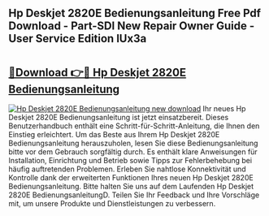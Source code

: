 ## Hp Deskjet 2820E Bedienungsanleitung Free Pdf Download - Part-SDl New Repair Owner Guide - User Service Edition lUx3a

# <h2><a href="http://df5u0o.blite.top/?on=Hp+Deskjet+2820E+Bedienungsanleitung">🔗Download 👉🔴 Hp Deskjet 2820E Bedienungsanleitung</a></h2>

[![Hp Deskjet 2820E Bedienungsanleitung new download](https://i.imgur.com/lujVjoI.png)](http://df5u0o.blite.top/?on=Hp+Deskjet+2820E+Bedienungsanleitung)
Ihr neues Hp Deskjet 2820E Bedienungsanleitung ist jetzt einsatzbereit. Dieses Benutzerhandbuch enthält eine Schritt-für-Schritt-Anleitung, die Ihnen den Einstieg erleichtert. Um das Beste aus Ihrem Hp Deskjet 2820E Bedienungsanleitung herauszuholen, lesen Sie diese Bedienungsanleitung bitte vor dem Gebrauch sorgfältig durch. Es enthält klare Anweisungen für Installation, Einrichtung und Betrieb sowie Tipps zur Fehlerbehebung bei häufig auftretenden Problemen. Erleben Sie nahtlose Konnektivität und Kontrolle dank der erweiterten Funktionen Ihres neuen Hp Deskjet 2820E Bedienungsanleitung. Bitte halten Sie uns auf dem Laufenden Hp Deskjet 2820E BedienungsanleitungD. Teilen Sie Ihr Feedback und Ihre Vorschläge mit, um unsere Produkte und Dienstleistungen zu verbessern.

